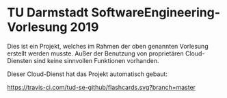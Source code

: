 # TU Darmstadt SoftwareEngineering-Vorlesung 2019

Dies ist ein Projekt, welches im Rahmen der oben genannten Vorlesung erstellt werden musste.
Außer der Benutzung von proprietären Cloud-Diensten sind keine sinnvollen Funktionen vorhanden.

Dieser Cloud-Dienst hat das Projekt automatisch gebaut:

https://travis-ci.com/tud-se-github/flashcards.svg?branch=master
